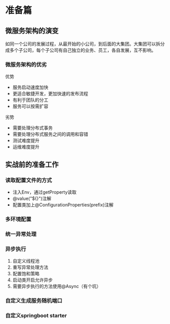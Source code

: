 # 准备篇

## 微服务架构的演变

如同一个公司的发展过程，从最开始的小公司，到后面的大集团。大集团可以拆分成多个子公司，每个子公司有自己独立的业务、员工，各自发展，互不影响。

### 微服务架构的优劣

优势

- 服务启动速度加快
- 更适合敏捷开发，更加快速的发布流程
- 有利于团队的分工
- 服务可以按需扩容

劣势

- 需要处理分布式事务
- 需要处理分布式服务之间的调用和容错
- 测试难度提升
- 运维难度提升

## 实战前的准备工作

### 读取配置文件的方式
- 注入Env，通过getProperty读取
- @value("${}")注解
- 配置类加上@ConfigurationProperties(prefix)注解

### 多环境配置

### 统一异常处理

### 异步执行
1. 自定义线程池
2. 重写异常处理方法
3. 配置饱和策略
4. 启动类开启允许异步
5. 需要异步执行的方法使用@Async（有个坑）

### 自定义生成服务随机端口

### 自定义springboot starter

